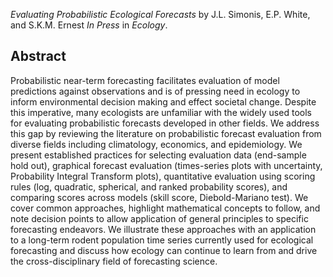 *Evaluating Probabilistic Ecological Forecasts* by J.L. Simonis, E.P. White, and S.K.M. Ernest *In Press* in *Ecology*.

## Abstract 

Probabilistic near-term forecasting facilitates evaluation of model predictions against observations and is of pressing need in ecology to inform environmental decision making and effect societal change. Despite this imperative, many ecologists are unfamiliar with the widely used tools for evaluating probabilistic forecasts developed in other fields. We address this gap by reviewing the literature on probabilistic forecast evaluation from diverse fields including climatology, economics, and epidemiology. We present established practices for selecting evaluation data (end-sample hold out), graphical forecast evaluation (times-series plots with uncertainty, Probability Integral Transform plots), quantitative evaluation using scoring rules (log, quadratic, spherical, and ranked probability scores), and comparing scores across models (skill score, Diebold-Mariano test). We cover common approaches, highlight mathematical concepts to follow, and note decision points to allow application of general principles to specific forecasting endeavors. We illustrate these approaches with an application to a long-term rodent population time series currently used for ecological forecasting and discuss how ecology can continue to learn from and drive the cross-disciplinary field of forecasting science.
